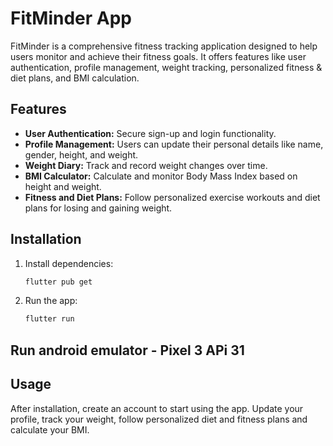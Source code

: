 # FitMinder App

FitMinder is a comprehensive fitness tracking application designed to help users monitor and achieve their fitness goals. It offers features like user authentication, profile management, weight tracking, personalized fitness & diet plans, and BMI calculation.

## Features

- **User Authentication:** Secure sign-up and login functionality.
- **Profile Management:** Users can update their personal details like name, gender, height, and weight.
- **Weight Diary:** Track and record weight changes over time.
- **BMI Calculator:** Calculate and monitor Body Mass Index based on height and weight.
- **Fitness and Diet Plans:** Follow personalized exercise workouts and diet plans for losing and gaining weight.

## Installation

1. Install dependencies:
   ```bash
   flutter pub get
   ```
2. Run the app:
   ```bash
   flutter run
   ```
## Run android emulator - Pixel 3 APi 31

## Usage

After installation, create an account to start using the app. Update your profile, track your weight, follow personalized diet and fitness plans and calculate your BMI.